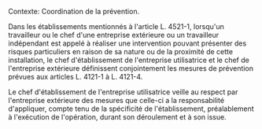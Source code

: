 Contexte: Coordination de la prévention.

Dans les établissements mentionnés à l'article L. 4521-1, lorsqu'un travailleur ou le chef d'une entreprise extérieure ou un travailleur indépendant est appelé à réaliser une intervention pouvant présenter des risques particuliers en raison de sa nature ou de la proximité de cette installation, le chef d'établissement de l'entreprise utilisatrice et le chef de l'entreprise extérieure définissent conjointement les mesures de prévention prévues aux articles L. 4121-1 à L. 4121-4.

Le chef d'établissement de l'entreprise utilisatrice veille au respect par l'entreprise extérieure des mesures que celle-ci a la responsabilité d'appliquer, compte tenu de la spécificité de l'établissement, préalablement à l'exécution de l'opération, durant son déroulement et à son issue.